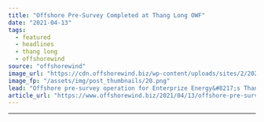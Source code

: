 ```yaml
---
title: "Offshore Pre-Survey Completed at Thang Long OWF"
date: "2021-04-13"
tags: 
  - featured
  - headlines
  - thang long
  - offshorewind
source: "offshorewind"
image_url: "https://cdn.offshorewind.biz/wp-content/uploads/sites/2/2021/04/13124003/multibeam-seabed-data_thang-long-vietnam_-c-RPS.png"
image_fp: "/assets/img/post_thumbnails/20.png"
lead: "Offshore pre-survey operation for Enterprize Energy&#8217;s Thang Long offshore wind farm in Vietnam has"
article_url: "https://www.offshorewind.biz/2021/04/13/offshore-pre-survey-completed-at-thang-long-owf/"
---
```


---

